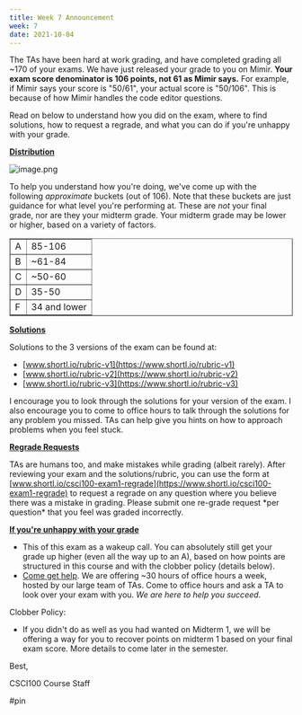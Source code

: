 ```yaml
---
title: Week 7 Announcement
week: 7
date: 2021-10-04
---
```


The TAs have been hard at work grading, and have completed grading all ~170 of your exams. We have just released your grade to you on Mimir. **Your exam score denominator is 106 points, not 61 as Mimir says.** For example, if Mimir says your score is "50/61", your actual score is "50/106". This is because of how Mimir handles the code editor questions. 

Read on below to understand how you did on the exam, where to find solutions, how to request a regrade, and what you can do if you're unhappy with your grade. 

<ins>**Distribution**</ins>

![image.png](https://piazza.com/redirect/s3?bucket=uploads&prefix=paste%2Ficguy5cby5q1ok%2F90fd37a2367ff474f13c05e757622b2ad55c136767c294533b89ef6392cd543e%2Fimage.png)

To help you understand how you're doing, we've come up with the following _approximate_ buckets (out of 106). Note that these buckets are just guidance for what level you're performing at. These are _not_ your final grade, nor are they your midterm grade. Your midterm grade may be lower or higher, based on a variety of factors.

<table cellpadding="6px" border="1px" cellspacing="0"><tbody><tr><td>A</td><td>85-106</td></tr><tr><td>B</td><td>~61-84</td></tr><tr><td>C</td><td>~50-60</td></tr><tr><td>D</td><td>35-50</td></tr><tr><td>F</td><td>34 and lower</td></tr></tbody></table>

<ins>**Solutions**</ins>

Solutions to the 3 versions of the exam can be found at:

*   [www.shortl.io/rubric-v1](https://www.shortl.io/rubric-v1)
*   [www.shortl.io/rubric-v2](https://www.shortl.io/rubric-v2)
*   [www.shortl.io/rubric-v3](https://www.shortl.io/rubric-v3)

I encourage you to look through the solutions for your version of the exam. I also encourage you to come to office hours to talk through the solutions for any problem you missed. TAs can help give you hints on how to approach problems when you feel stuck.

**<ins>Regrade Requests</ins>**

TAs are humans too, and make mistakes while grading (albeit rarely). After reviewing your exam and the solutions/rubric, you can use the form at [www.shortl.io/csci100-exam1-regrade](https://www.shortl.io/csci100-exam1-regrade) to request a regrade on any question where you believe there was a mistake in grading. Please submit one re-grade request \*per question\* that you feel was graded incorrectly.

<ins>**If you're unhappy with your grade**</ins>

*   This of this exam as a wakeup call. You can absolutely still get your grade up higher (even all the way up to an A), based on how points are structured in this course and with the clobber policy (details below).
*   <ins>Come get help</ins>. We are offering ~30 hours of office hours a week, hosted by our large team of TAs. Come to office hours and ask a TA to look over your exam with you. _We are here to help you succeed_.

Clobber Policy:

*   If you didn't do as well as you had wanted on Midterm 1, we will be offering a way for you to recover points on midterm 1 based on your final exam score. More details to come later in the semester. 

Best,

CSCI100 Course Staff

#pin
